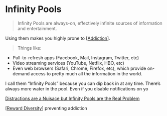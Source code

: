 # Infinity Pools
> Infinity Pools are always-on, effectively infinite sources of information and entertainment. 

Using them makes you highly prone to [[Addiction]].

> Things like:
- Pull-to-refresh apps (Facebook, Mail, Instagram, Twitter, etc)
- Video streaming services (YouTube, Netflix, HBO, etc)
- Even web browsers (Safari, Chrome, Firefox, etc), which provide on-demand access to pretty much all the information in the world.

I call them “Infinity Pools” because you can dip back in at any time. There’s always more water in the pool.
Even if you disable notifications on yo

[Distractions are a Nuisace but Infinity Pools are the Real Problem](https://medium.com/make-time/distractions-are-a-nuisance-but-infinity-pools-are-the-real-problem-e84122d62c0c)

[[Reward Diversity]]
preventing addiction


[//begin]: # "Autogenerated link references for markdown compatibility"
[Addiction]: addiction "Addiction"
[Reward Diversity]: reward-diversity "Reward Diversity"
[//end]: # "Autogenerated link references"